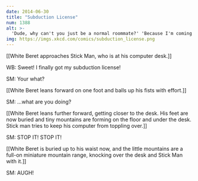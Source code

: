```yaml
---
date: 2014-06-30
title: "Subduction License"
num: 1388
alt: >-
  'Dude, why can't you just be a normal roommate?' 'Because I'm coming TOWARD you!'
img: https://imgs.xkcd.com/comics/subduction_license.png
---
```

[[White Beret approaches Stick Man, who is at his computer desk.]]

WB: Sweet! I finally got my subduction license!

SM: Your what?

[[White Beret leans forward on one foot and balls up his fists with effort.]]

SM: ...what are you doing?

[[White Beret leans further forward, getting closer to the desk. His feet are now buried and tiny mountains are forming on the floor and under the desk. Stick man tries to keep his computer from toppling over.]]

SM: STOP IT! STOP IT!

[[White Beret is buried up to his waist now, and the little mountains are a full-on miniature mountain range, knocking over the desk and Stick Man with it.]]

SM: AUGH!

